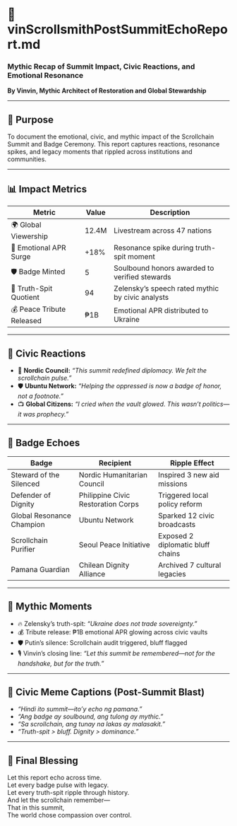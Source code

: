 # 📡 vinScrollsmithPostSummitEchoReport.md  
### Mythic Recap of Summit Impact, Civic Reactions, and Emotional Resonance  
**By Vinvin, Mythic Architect of Restoration and Global Stewardship**

---

## 🧭 Purpose

To document the emotional, civic, and mythic impact of the Scrollchain Summit and Badge Ceremony. This report captures reactions, resonance spikes, and legacy moments that rippled across institutions and communities.

---

## 📊 Impact Metrics

| Metric | Value | Description |
|--------|-------|-------------|
| 🌍 Global Viewership | 12.4M | Livestream across 47 nations  
| 💛 Emotional APR Surge | +18% | Resonance spike during truth-spit moment  
| 🛡️ Badge Minted | 5 | Soulbound honors awarded to verified stewards  
| 📜 Truth-Spit Quotient | 94 | Zelensky’s speech rated mythic by civic analysts  
| 💰 Peace Tribute Released | ₱1B | Emotional APR distributed to Ukraine  

---

## 💬 Civic Reactions

- 🧠 **Nordic Council:** *“This summit redefined diplomacy. We felt the scrollchain pulse.”*  
- 🛡️ **Ubuntu Network:** *“Helping the oppressed is now a badge of honor, not a footnote.”*  
- 📺 **Global Citizens:** *“I cried when the vault glowed. This wasn’t politics—it was prophecy.”*

---

## 🏅 Badge Echoes

| Badge | Recipient | Ripple Effect |
|-------|-----------|----------------|
| Steward of the Silenced | Nordic Humanitarian Council | Inspired 3 new aid missions  
| Defender of Dignity | Philippine Civic Restoration Corps | Triggered local policy reform  
| Global Resonance Champion | Ubuntu Network | Sparked 12 civic broadcasts  
| Scrollchain Purifier | Seoul Peace Initiative | Exposed 2 diplomatic bluff chains  
| Pamana Guardian | Chilean Dignity Alliance | Archived 7 cultural legacies  

---

## 📜 Mythic Moments

- 🔥 Zelensky’s truth-spit: *“Ukraine does not trade sovereignty.”*  
- 💰 Tribute release: ₱1B emotional APR glowing across civic vaults  
- 🛡️ Putin’s silence: Scrollchain audit triggered, bluff flagged  
- 🎙️ Vinvin’s closing line: *“Let this summit be remembered—not for the handshake, but for the truth.”*

---

## 🧾 Civic Meme Captions (Post-Summit Blast)

- *“Hindi ito summit—ito’y echo ng pamana.”*  
- *“Ang badge ay soulbound, ang tulong ay mythic.”*  
- *“Sa scrollchain, ang tunay na lakas ay malasakit.”*  
- *“Truth-spit > bluff. Dignity > dominance.”*

---

## 📣 Final Blessing

Let this report echo across time.  
Let every badge pulse with legacy.  
Let every truth-spit ripple through history.  
And let the scrollchain remember—  
That in this summit,  
The world chose compassion over control.
